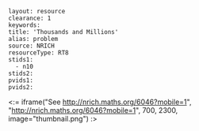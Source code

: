 ````
layout: resource
clearance: 1
keywords:
title: 'Thousands and Millions'
alias: problem
source: NRICH
resourceType: RT8
stids1: 
  - n10
stids2:
pvids1:
pvids2:

````

<:= iframe("See http://nrich.maths.org/6046?mobile=1", "http://nrich.maths.org/6046?mobile=1", 700, 2300, image="thumbnail.png") :>

